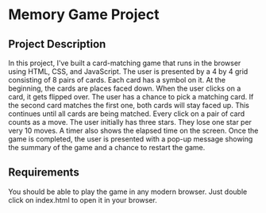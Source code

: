# Memory Game Project

## Project Description

In this project, I've built a card-matching game that runs in the browser using HTML, CSS, and JavaScript. The user is
presented by a 4 by 4 grid consisting of 8 pairs of cards. Each card has a symbol on it. At the beginning, the cards are places faced down.
When the user clicks on a card, it gets flipped over. The user has a chance to pick a matching card. If the second card
matches the first one, both cards will stay faced up. This continues until all cards are being matched. Every click on a
pair of card counts as a move. The user initially has three stars. They lose one star per very 10 moves. A timer also shows
the elapsed time on the screen. Once the game is completed, the user is presented with a pop-up message showing the summary
of the game and a chance to restart the game.

## Requirements

You should be able to play the game in any modern browser. Just double click on index.html to open it in your browser.


